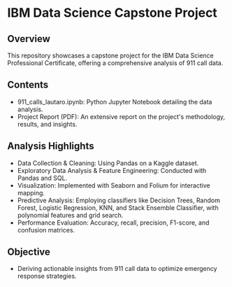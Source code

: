 # IBM Data Science Capstone Project

## Overview
This repository showcases a capstone project for the IBM Data Science Professional Certificate, offering a comprehensive analysis of 911 call data.

## Contents
- 911_calls_lautaro.ipynb: Python Jupyter Notebook detailing the data analysis.
- Project Report (PDF): An extensive report on the project's methodology, results, and insights.

## Analysis Highlights
- Data Collection & Cleaning: Using Pandas on a Kaggle dataset.
- Exploratory Data Analysis & Feature Engineering: Conducted with Pandas and SQL.
- Visualization: Implemented with Seaborn and Folium for interactive mapping.
- Predictive Analysis: Employing classifiers like Decision Trees, Random Forest, Logistic Regression, KNN, and Stack Ensemble Classifier, with polynomial features and grid search.
- Performance Evaluation: Accuracy, recall, precision, F1-score, and confusion matrices.

## Objective
- Deriving actionable insights from 911 call data to optimize emergency response strategies.